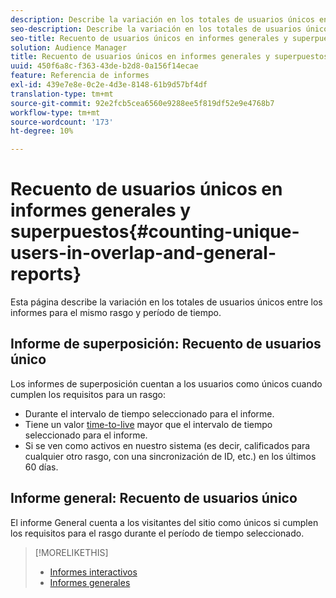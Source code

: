 ```yaml
---
description: Describe la variación en los totales de usuarios únicos entre los informes para el mismo rasgo y período de tiempo.
seo-description: Describe la variación en los totales de usuarios únicos entre los informes para el mismo rasgo y período de tiempo en Adobe Audience Manager
seo-title: Recuento de usuarios únicos en informes generales y superpuestos en AAM
solution: Audience Manager
title: Recuento de usuarios únicos en informes generales y superpuestos
uuid: 450f6a8c-f363-43de-b2d8-0a156f14ecae
feature: Referencia de informes
exl-id: 439e7e8e-0c2e-4d3e-8148-61b9d57bf4df
translation-type: tm+mt
source-git-commit: 92e2fcb5cea6560e9288ee5f819df52e9e4768b7
workflow-type: tm+mt
source-wordcount: '173'
ht-degree: 10%

---
```


# Recuento de usuarios únicos en informes generales y superpuestos{#counting-unique-users-in-overlap-and-general-reports}

Esta página describe la variación en los totales de usuarios únicos entre los informes para el mismo rasgo y período de tiempo.

<!-- 

c_unique_user_counts.xml

 -->

## Informe de superposición: Recuento de usuarios único

Los informes de superposición cuentan a los usuarios como únicos cuando cumplen los requisitos para un rasgo:

* Durante el intervalo de tiempo seleccionado para el informe.
* Tiene un valor [time-to-live](../features/traits/segment-ttl-explained.md) mayor que el intervalo de tiempo seleccionado para el informe.
* Si se ven como activos en nuestro sistema (es decir, calificados para cualquier otro rasgo, con una sincronización de ID, etc.) en los últimos 60 días.

## Informe general: Recuento de usuarios único

El informe General cuenta a los visitantes del sitio como únicos si cumplen los requisitos para el rasgo durante el período de tiempo seleccionado.

>[!MORELIKETHIS]
>
>* [Informes interactivos](../reporting/dynamic-reports/dynamic-reports.md#interactive-and-overlap-reports)
>* [Informes generales](../reporting/general-reports.md#general-reports-overview)

